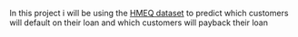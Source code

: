 In this project i will be using the [HMEQ dataset](https://www.kaggle.com/datasets/ajay1735/hmeq-data/data) to predict which customers will default on their loan and which customers will payback their loan